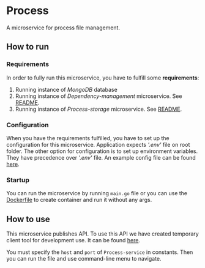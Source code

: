 # Process
A microservice for process file management.

## How to run

### Requirements
In order to fully run this microservice, you have to fulfill some **requirements**:
1. Running instance of *MongoDB* database
2. Running instance of *Dependency-management* microservice. See [README](../dependency-management/README.md).
3. Running instance of *Process-storage* microservice. See [README](../process-storage/README.md).

### Configuration
When you have the requirements fulfilled, you have to set up the configuration for this microservice. Application
expects *'.env'* file on root folder. The other option for configuration is to set up environment variables. They have
precedence over *'.env'* file. An example config file can be found [here](example.env).

### Startup
You can run the microservice by running `main.go` file or you can use the [Dockerfile](Dockerfile) to create container and 
run it without any args.

## How to use
This microservice publishes API. To use this API we have created temporary client tool for development use. It can be
found [here](utils/process_client.go).

You must specify the `host` and `port` of `Process-service` in constants. Then you can run the file and use command-line
menu to navigate.